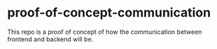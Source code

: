 # proof-of-concept-communication
This repo is a proof of concept of how the communication between frontend and backend will be.
